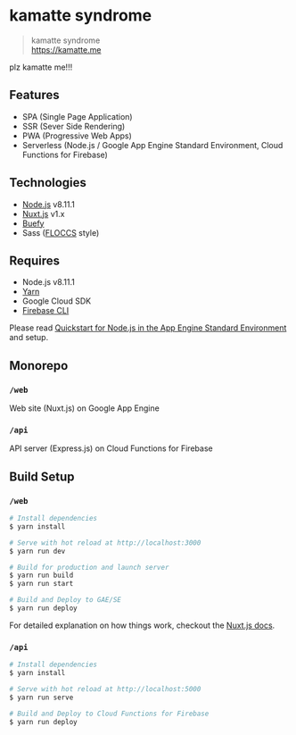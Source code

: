 # kamatte syndrome

> kamatte syndrome<br>
https://kamatte.me

plz kamatte me!!!


## Features

* SPA (Single Page Application)
* SSR (Sever Side Rendering)
* PWA (Progressive Web Apps)
* Serverless (Node.js / Google App Engine Standard Environment, Cloud Functions for Firebase)


## Technologies

* [Node.js](https://github.com/nodejs/node) v8.11.1
* [Nuxt.js](https://github.com/nuxt/nuxt.js) v1.x
* [Buefy](https://buefy.github.io/#/)
* Sass ([FLOCCS](https://github.com/hiloki/flocss) style)


## Requires

* Node.js v8.11.1
* [Yarn](https://yarnpkg.com/)
* Google Cloud SDK
* [Firebase CLI](https://firebase.google.com/docs/cli)

Please read [Quickstart for Node.js in the App Engine Standard Environment](https://cloud.google.com/appengine/docs/standard/nodejs/quickstart) and setup.


## Monorepo

### `/web`

Web site (Nuxt.js) on Google App Engine

### `/api`

API server (Express.js) on Cloud Functions for Firebase


## Build Setup

### `/web`

``` bash
# Install dependencies
$ yarn install

# Serve with hot reload at http://localhost:3000
$ yarn run dev

# Build for production and launch server
$ yarn run build
$ yarn run start

# Build and Deploy to GAE/SE
$ yarn run deploy
```

For detailed explanation on how things work, checkout the [Nuxt.js docs](https://github.com/nuxt/nuxt.js).

### `/api`

``` bash
# Install dependencies
$ yarn install

# Serve with hot reload at http://localhost:5000
$ yarn run serve

# Build and Deploy to Cloud Functions for Firebase
$ yarn run deploy
```
